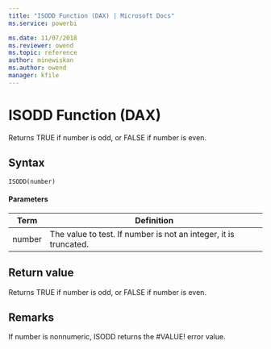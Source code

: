 ```yaml
---
title: "ISODD Function (DAX) | Microsoft Docs"
ms.service: powerbi 

ms.date: 11/07/2018
ms.reviewer: owend
ms.topic: reference
author: minewiskan
ms.author: owend
manager: kfile
---
```

# ISODD Function (DAX)
Returns TRUE if number is odd, or FALSE if number is even.  
  
## Syntax  
  
```dax
ISODD(number)  
```
  
#### Parameters  
  
|Term|Definition|  
|--------|--------------|  
|number|The value to test. If number is not an integer, it is truncated.|  
  
## Return value  
Returns TRUE if number is odd, or FALSE if number is even.  
  
## Remarks  
If number is nonnumeric, ISODD returns the #VALUE! error value.  
  
